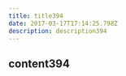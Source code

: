 ```yaml
---
title: title394
date: 2017-03-17T17:14:25.798Z
description: description394
---
```


## content394
  

